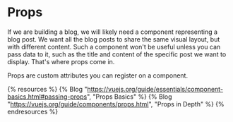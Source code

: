 # Props

If we are building a blog, we will likely need a component representing a blog post. We want all the blog posts to share the same visual layout, but with different content. Such a component won't be useful unless you can pass data to it, such as the title and content of the specific post we want to display. That's where props come in.

Props are custom attributes you can register on a component. 

{% resources %}
  {% Blog "https://vuejs.org/guide/essentials/component-basics.html#passing-props", "Props Basics" %}
  {% Blog "https://vuejs.org/guide/components/props.html", "Props in Depth" %}
{% endresources %}


